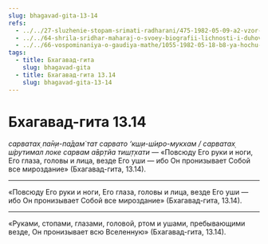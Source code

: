 ```yaml
---
slug: bhagavad-gita-13-14
refs:
  - ../../27-sluzhenie-stopam-srimati-radharani/475-1982-05-09-a2-vzor-krishny-na-vershine-holma-govardhan-vsegda-obrashhen-v-storonu-radharani.md
  - ../../64-shrila-sridhar-maharaj-o-svoey-biografii-lichnosti-i-duhovnom-opyte/980-1982-02-18-b4-v-plenu-vysshego-soznaniya.md
  - ../../66-vospominaniya-o-gaudiya-mathe/1055-1982-05-18-b8-ya-hochu-umeret-v-upryazhi.md
tags:
  - title: Бхагавад-гита
    slug: bhagavad-gita
  - title: Бхагавад-гита 13.14
    slug: bhagavad-gita-13-14
---
```


# Бхагавад-гита 13.14

*cарватах̣ па̄н̣и-па̄дам̇ тат сарвато ‘кш̣и-ш́иро-мукхам / сарватах̣ ш́рутимал локе сарвам а̄вр̣тйа тиш̣т̣хати* — «Повсюду Его руки и ноги, Его глаза, головы и лица, везде Его уши — ибо Он пронизывает Собой все мироздание» (Бхагавад-гита, 13.14).

---

«Повсюду Его руки и ноги, Его глаза, головы и лица, везде Его уши — ибо Он пронизывает Собой все мироздание» (Бхагавад-гита, 13.14).

---

«Руками, стопами, глазами, головой, ртом и ушами, пребывающими везде, Он пронизывает всю Вселенную» (Бхагавад-гита, 13.14).
